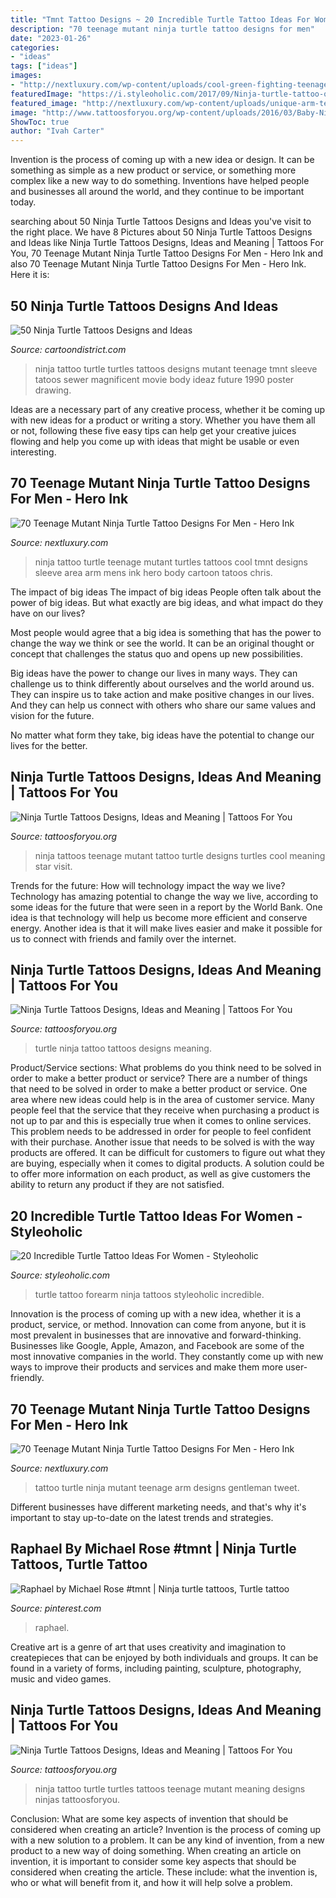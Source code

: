 ```yaml
---
title: "Tmnt Tattoo Designs ~ 20 Incredible Turtle Tattoo Ideas For Women"
description: "70 teenage mutant ninja turtle tattoo designs for men"
date: "2023-01-26"
categories:
- "ideas"
tags: ["ideas"]
images:
- "http://nextluxury.com/wp-content/uploads/cool-green-fighting-teenage-mutant-ninja-turtles-mens-half-sleeve-tattoo.jpg"
featuredImage: "https://i.styleoholic.com/2017/09/Ninja-turtle-tattoo-on-the-forearm.jpg"
featured_image: "http://nextluxury.com/wp-content/uploads/unique-arm-teenage-mutant-ninja-turtle-tattoo-on-gentleman.jpg"
image: "http://www.tattoosforyou.org/wp-content/uploads/2016/03/Baby-Ninja-Turtle-Tattoo.jpg"
ShowToc: true
author: "Ivah Carter"
---
```



Invention is the process of coming up with a new idea or design. It can be something as simple as a new product or service, or something more complex like a new way to do something. Inventions have helped people and businesses all around the world, and they continue to be important today.

	

		
searching about 50 Ninja Turtle Tattoos Designs and Ideas you've visit to the right place. We have 8 Pictures about 50 Ninja Turtle Tattoos Designs and Ideas like Ninja Turtle Tattoos Designs, Ideas and Meaning | Tattoos For You, 70 Teenage Mutant Ninja Turtle Tattoo Designs For Men - Hero Ink and also 70 Teenage Mutant Ninja Turtle Tattoo Designs For Men - Hero Ink. Here it is:
		
    
## 50 Ninja Turtle Tattoos Designs And Ideas

<img loading=lazy src="http://cartoondistrict.com/wp-content/uploads/2015/04/Ninja-Turtle-Tattoos-Designs-and-Ideas25-025.jpg" onerror="this.onerror=null;this.src='https://tse1.mm.bing.net/th?id=OIP.bLX4ef3P4KjStmKKYVQ8cQHaLH&amp;pid=15.1';" alt="50 Ninja Turtle Tattoos Designs and Ideas">

_Source: cartoondistrict.com_

>ninja tattoo turtle turtles tattoos designs mutant teenage tmnt sleeve tatoos sewer magnificent movie body ideaz future 1990 poster drawing. 

	

Ideas are a necessary part of any creative process, whether it be coming up with new ideas for a product or writing a story. Whether you have them all or not, following these five easy tips can help get your creative juices flowing and help you come up with ideas that might be usable or even interesting.

    
## 70 Teenage Mutant Ninja Turtle Tattoo Designs For Men - Hero Ink

<img loading=lazy src="http://nextluxury.com/wp-content/uploads/cool-green-fighting-teenage-mutant-ninja-turtles-mens-half-sleeve-tattoo.jpg" onerror="this.onerror=null;this.src='https://tse3.mm.bing.net/th?id=OIP.lUzJD6maKFWw3STktpDsnQHaLH&amp;pid=15.1';" alt="70 Teenage Mutant Ninja Turtle Tattoo Designs For Men - Hero Ink">

_Source: nextluxury.com_

>ninja tattoo turtle teenage mutant turtles tattoos cool tmnt designs sleeve area arm mens ink hero body cartoon tatoos chris. 

	

The impact of big ideas
The impact of big ideas
People often talk about the power of big ideas. But what exactly are big ideas, and what impact do they have on our lives?

Most people would agree that a big idea is something that has the power to change the way we think or see the world. It can be an original thought or concept that challenges the status quo and opens up new possibilities.

Big ideas have the power to change our lives in many ways. They can challenge us to think differently about ourselves and the world around us. They can inspire us to take action and make positive changes in our lives. And they can help us connect with others who share our same values and vision for the future.

No matter what form they take, big ideas have the potential to change our lives for the better.

    
## Ninja Turtle Tattoos Designs, Ideas And Meaning | Tattoos For You

<img loading=lazy src="http://www.tattoosforyou.org/wp-content/uploads/2016/03/Ninja-Turtles-Tattoos.jpg" onerror="this.onerror=null;this.src='https://tse1.mm.bing.net/th?id=OIP.L8RnQ7xq7NGoA39V5tMlqgHaIU&amp;pid=15.1';" alt="Ninja Turtle Tattoos Designs, Ideas and Meaning | Tattoos For You">

_Source: tattoosforyou.org_

>ninja tattoos teenage mutant tattoo turtle designs turtles cool meaning star visit. 

	

Trends for the future: How will technology impact the way we live?
Technology has amazing potential to change the way we live, according to some ideas for the future that were seen in a report by the World Bank. One idea is that technology will help us become more efficient and conserve energy. Another idea is that it will make lives easier and make it possible for us to connect with friends and family over the internet.

    
## Ninja Turtle Tattoos Designs, Ideas And Meaning | Tattoos For You

<img loading=lazy src="http://www.tattoosforyou.org/wp-content/uploads/2016/03/Baby-Ninja-Turtle-Tattoo.jpg" onerror="this.onerror=null;this.src='https://tse2.mm.bing.net/th?id=OIP.PGISzuRa_NxMQCWJsSjNjwHaJ-&amp;pid=15.1';" alt="Ninja Turtle Tattoos Designs, Ideas and Meaning | Tattoos For You">

_Source: tattoosforyou.org_

>turtle ninja tattoo tattoos designs meaning. 

	

Product/Service sections: What problems do you think need to be solved in order to make a better product or service?
There are a number of things that need to be solved in order to make a better product or service. One area where new ideas could help is in the area of customer service. Many people feel that the service that they receive when purchasing a product is not up to par and this is especially true when it comes to online services. This problem needs to be addressed in order for people to feel confident with their purchase. Another issue that needs to be solved is with the way products are offered. It can be difficult for customers to figure out what they are buying, especially when it comes to digital products. A solution could be to offer more information on each product, as well as give customers the ability to return any product if they are not satisfied.

    
## 20 Incredible Turtle Tattoo Ideas For Women - Styleoholic

<img loading=lazy src="https://i.styleoholic.com/2017/09/Ninja-turtle-tattoo-on-the-forearm.jpg" onerror="this.onerror=null;this.src='https://tse1.mm.bing.net/th?id=OIP.lNEm4OOsSPi2wqtMfTMLkwHaJ7&amp;pid=15.1';" alt="20 Incredible Turtle Tattoo Ideas For Women - Styleoholic">

_Source: styleoholic.com_

>turtle tattoo forearm ninja tattoos styleoholic incredible. 

	

Innovation is the process of coming up with a new idea, whether it is a product, service, or method. Innovation can come from anyone, but it is most prevalent in businesses that are innovative and forward-thinking. Businesses like Google, Apple, Amazon, and Facebook are some of the most innovative companies in the world. They constantly come up with new ways to improve their products and services and make them more user-friendly.

    
## 70 Teenage Mutant Ninja Turtle Tattoo Designs For Men - Hero Ink

<img loading=lazy src="http://nextluxury.com/wp-content/uploads/unique-arm-teenage-mutant-ninja-turtle-tattoo-on-gentleman.jpg" onerror="this.onerror=null;this.src='https://tse3.mm.bing.net/th?id=OIP.MxSTndwVAs_c9PqPKwa_FwHaG7&amp;pid=15.1';" alt="70 Teenage Mutant Ninja Turtle Tattoo Designs For Men - Hero Ink">

_Source: nextluxury.com_

>tattoo turtle ninja mutant teenage arm designs gentleman tweet. 

	

Different businesses have different marketing needs, and that's why it's important to stay up-to-date on the latest trends and strategies.

    
## Raphael By Michael Rose #tmnt | Ninja Turtle Tattoos, Turtle Tattoo

<img loading=lazy src="https://i.pinimg.com/originals/d4/a2/f4/d4a2f4ab21771a11d75e1c8c04501f5b.jpg" onerror="this.onerror=null;this.src='https://tse3.mm.bing.net/th?id=OIP.vXXIX6qH5_Guq0bSZRmivgHaKn&amp;pid=15.1';" alt="Raphael by Michael Rose #tmnt | Ninja turtle tattoos, Turtle tattoo">

_Source: pinterest.com_

>raphael. 

	

Creative art is a genre of art that uses creativity and imagination to createpieces that can be enjoyed by both individuals and groups. It can be found in a variety of forms, including painting, sculpture, photography, music and video games.

    
## Ninja Turtle Tattoos Designs, Ideas And Meaning | Tattoos For You

<img loading=lazy src="https://www.tattoosforyou.org/wp-content/uploads/2016/03/Teenage-Mutant-Ninja-Turtles-Tattoo.jpg" onerror="this.onerror=null;this.src='https://tse2.mm.bing.net/th?id=OIP.cW2_A8C3xPSge6Xq7FV5PAHaJ7&amp;pid=15.1';" alt="Ninja Turtle Tattoos Designs, Ideas and Meaning | Tattoos For You">

_Source: tattoosforyou.org_

>ninja tattoo turtle turtles tattoos teenage mutant meaning designs ninjas tattoosforyou. 

	

Conclusion: What are some key aspects of invention that should be considered when creating an article?
Invention is the process of coming up with a new solution to a problem. It can be any kind of invention, from a new product to a new way of doing something. When creating an article on invention, it is important to consider some key aspects that should be considered when creating the article. These include: what the invention is, who or what will benefit from it, and how it will help solve a problem.

